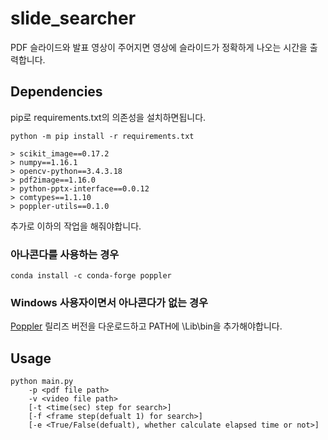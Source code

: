 # slide_searcher

PDF 슬라이드와 발표 영상이 주어지면 영상에 슬라이드가 정확하게 나오는 시간을 출력합니다.

## Dependencies

pip로 requirements.txt의 의존성을 설치하면됩니다.

```shell
python -m pip install -r requirements.txt
```

```
> scikit_image==0.17.2
> numpy==1.16.1
> opencv-python==3.4.3.18
> pdf2image==1.16.0
> python-pptx-interface==0.0.12
> comtypes==1.1.10
> poppler-utils==0.1.0
```

추가로 이하의 작업을 해줘야합니다.

### 아나콘다를 사용하는 경우
```
conda install -c conda-forge poppler
```

### Windows 사용자이면서 아나콘다가 없는 경우
[Poppler](https://github.com/oschwartz10612/poppler-windows) 릴리즈 버전을 다운로드하고 PATH에 \Lib\bin을 추가해야합니다.
 
## Usage
```shell
python main.py 
    -p <pdf file path> 
    -v <video file path> 
    [-t <time(sec) step for search>] 
    [-f <frame step(defualt 1) for search>]
    [-e <True/False(defualt), whether calculate elapsed time or not>]
```

